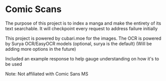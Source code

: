 # Comic Scans

The purpose of this project is to index a manga and make the entirety of its text searchable. It will checkpoint every request to address failure initially

This project is powered by cubari.moe for the images.
The OCR is powered by Surya OCR/EasyOCR models (optional, surya is the default)
(Will be adding more options in the future)

Included an example response to help gauge understanding on how it's to be used

Note: Not affiliated with Comic Sans MS